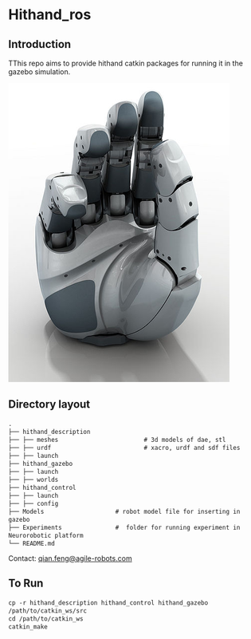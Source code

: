 # Hithand_ros


## Introduction
TThis repo aims to provide hithand catkin packages for running it in the gazebo simulation. 

![Alt text](docs/HIT_Hand_II_444x600.jpg?raw=true "Title")
## Directory layout

    .
    ├── hithand_description                   
    ├── ├── meshes                        # 3d models of dae, stl
    ├── ├── urdf                          # xacro, urdf and sdf files
    ├── ├── launch 
    ├── hithand_gazebo 
    ├── ├── launch 
    ├── ├── worlds
    ├── hithand_control  
    ├── ├── launch 
    ├── ├── config
    ├── Models                    # robot model file for inserting in gazebo
    ├── Experiments               #  folder for running experiment in Neurorobotic platform
    └── README.md
    

Contact:
qian.feng@agile-robots.com

## To Run
```
cp -r hithand_description hithand_control hithand_gazebo /path/to/catkin_ws/src 
cd /path/to/catkin_ws 
catkin_make 
```
